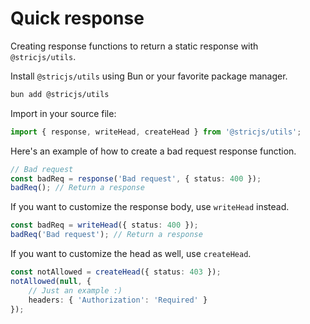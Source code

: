 # Quick response
Creating response functions to return a static response with `@stricjs/utils`.

Install `@stricjs/utils` using Bun or your favorite package manager.
```bash
bun add @stricjs/utils
```

Import in your source file:
```typescript
import { response, writeHead, createHead } from '@stricjs/utils';
```

Here's an example of how to create a bad request response function.
```typescript
// Bad request
const badReq = response('Bad request', { status: 400 });
badReq(); // Return a response
```

If you want to customize the response body, use `writeHead` instead.
```typescript
const badReq = writeHead({ status: 400 });
badReq('Bad request'); // Return a response
```

If you want to customize the head as well, use `createHead`.
```typescript
const notAllowed = createHead({ status: 403 });
notAllowed(null, { 
    // Just an example :)
    headers: { 'Authorization': 'Required' } 
});
```
